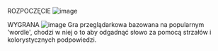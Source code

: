 ROZPOCZĘCIE
![image](https://github.com/Smieluuu/Guess-Word-Game/assets/96179878/7b8b7f8b-f7dc-450f-8399-c1c1e9428707)

WYGRANA
![image](https://github.com/Smieluuu/Guess-Word-Game/assets/96179878/5018fa4f-b714-4270-9906-db2e1acc11ba)
Gra przeglądarkowa bazowana na popularnym 'wordle', chodzi w niej o to aby odgadnąć słowo za pomocą strzałów i kolorystycznych podpowiedzi. 

